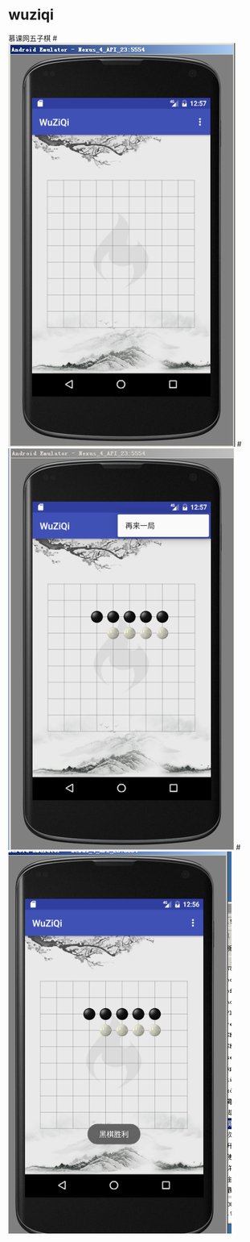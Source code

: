 # wuziqi
慕课网五子棋
#![image](https://github.com/lvwe/wuziqi/blob/master/imgs/jiemian.PNG)
#![image](https://github.com/lvwe/wuziqi/blob/master/imgs/black.PNG)
#![image](https://github.com/lvwe/wuziqi/blob/master/imgs/zai.PNG)
